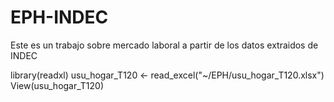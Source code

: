# EPH-INDEC
Este es un trabajo sobre mercado laboral a partir de los datos extraidos de INDEC

library(readxl)
usu_hogar_T120 <- read_excel("~/EPH/usu_hogar_T120.xlsx")
View(usu_hogar_T120)



